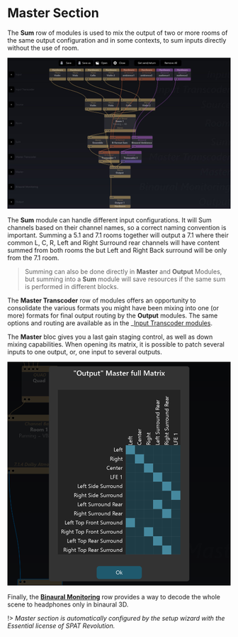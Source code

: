 # Master Section

The **Sum** row of modules is used to mix the output of two or more rooms of the same output configuration and in some contexts, to sum inputs directly without the use of room.

![](https://raw.githubusercontent.com/FLUX-SE/doc_images/main/SpatR/Setup/ChannelBasedSession.jpg)

The **Sum** module can handle different input configurations.
It will Sum channels based on their channel names, so a correct naming convention is important.
Summing a 5.1 and 7.1 rooms together will output a 7.1 where their common L, C, R, Left and Right Surround rear channels will have content summed from both rooms the but Left and Right Back surround will be only from the 7.1 room.

> Summing can also be done directly in **Master** and **Output** Modules, but summing into a **Sum** module will save resources if the same sum is performed in different blocks.

The **Master Transcoder** row of modules offers an opportunity to consolidate the various formats you might have been mixing into one (or more) formats for final output routing by the **Output** modules.
The same options and routing are available as in the _[Input Transcoder modules](Spat_Environment_Input_Transcoder_Modules.md).

The **Master** bloc gives you a last gain staging control, as well as down mixing capabilities. When opening its matrix, it is possible to patch several inputs to one output, or, one input to several outputs.

![Master matrix](https://raw.githubusercontent.com/FLUX-SE/doc_images/main/SpatR/Setup/MasterMatrix.png)

Finally, the [**Binaural Monitoring**](5_Spatialisation_Technology_5_1_Binaural_5_1_Binaural?id=binaural-monitoring-module.md) row provides a way to decode the whole scene to headphones only in binaural 3D.

!> _Master section is automatically configured by the setup wizard with the Essential license of SPAT Revolution._
